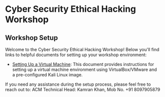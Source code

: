 # Cyber Security Ethical Hacking Workshop

## Workshop Setup

Welcome to the Cyber Security Ethical Hacking Workshop! Below you'll find links to helpful documents for setting up your workshop environment:

- [Setting Up a Virtual Machine](setup_vm_document.md): This document provides instructions for setting up a virtual machine environment using VirtualBox/VMware and a pre-configured Kali Linux image.


If you need any assistance during the setup process, please feel free to reach out to:
ACM Technical Head: Kamran Khan, Mob No. +91 8097905879
